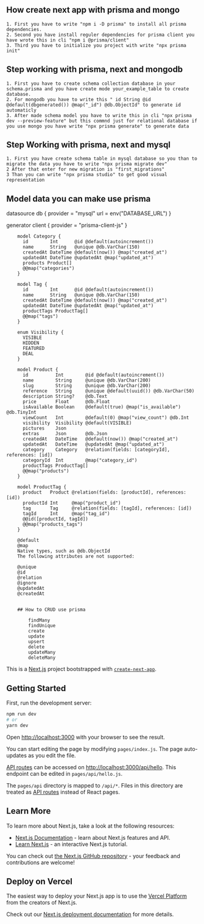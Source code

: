 ## How create next app with prisma and mongo
    1. First you have to write "npm i -D prisma" to install all prisma dependencies.
    2. Second you have install reguler dependencies for prisma client you have wrote this in cli "npm i @prisma/client"
    3. Third you have to initialize you project with write "npx prisma init"

## Step working with prisma, next and mongodb
    1. First you have to create schema collection database in your schema.prisma and you have create mode your_example_table to create database.
    2. For mongodb you have to write this " id String @id @default(dbgenerated()) @map("_id") @db.ObjectId" to generate id automaticly
    3. After made schema model you have to write this in cli "npx prisma dev --preview-feature" but this commnd just for relational database if you use mongo you have write "npx prisma generate" to generate data

## Step Working with prisma, next and mysql
    1. First you have create schema table in mysql database so you than to migrate the data you have to write "npx prisma migrate dev"
    2 After that enter for new migration is "first_migrations"
    3 Than you can write "npx prisma studio" to get good visual representation

## Model data you can make use prisma

datasource db {
  provider = "mysql"
  url      = env("DATABASE_URL")
}

generator client {
  provider = "prisma-client-js"
}

        model Category {
          id        Int      @id @default(autoincrement())
          name      String   @unique @db.VarChar(150)
          createdAt DateTime @default(now()) @map("created_at")
          updatedAt DateTime @updatedAt @map("updated_at")
          products Product[]
          @@map("categories")
        }

        model Tag {
          id        Int      @id @default(autoincrement())
          name      String   @unique @db.VarChar(150)
          createdAt DateTime @default(now()) @map("created_at")
          updatedAt DateTime @updatedAt @map("updated_at")
          productTags ProductTag[]
          @@map("tags")
        }

        enum Visibility {
          VISIBLE
          HIDDEN
          FEATURED
          DEAL
        }

        model Product {
          id          Int        @id @default(autoincrement())
          name        String     @unique @db.VarChar(200)
          slug        String     @unique @db.VarChar(200)
          reference   String     @unique @default(uuid()) @db.VarChar(50)
          description String?    @db.Text
          price       Float      @db.Float
          isAvailable Boolean    @default(true) @map("is_available") @db.TinyInt
          viewCount   Int        @default(0) @map("view_count") @db.Int
          visibility  Visibility @default(VISIBLE)
          pictures    Json
          extras      Json       @db.Json
          createdAt   DateTime   @default(now()) @map("created_at")
          updatedAt   DateTime   @updatedAt @map("updated_at")
          category    Category   @relation(fields: [categoryId], references: [id])
          categoryId  Int        @map("category_id")
          productTags ProductTag[]
          @@map("products")
        }

        model ProductTag {
          product   Product @relation(fields: [productId], references: [id])
          productId Int     @map("product_id")
          tag       Tag     @relation(fields: [tagId], references: [id])
          tagId     Int     @map("tag_id")
          @@id([productId, tagId])
          @@map("products_tags")
        }

        @default
        @map
        Native types, such as @db.ObjectId
        The following attributes are not supported:

        @unique
        @id
        @relation
        @ignore
        @updatedAt
        @createdAt


        ## How to CRUD use prisma 

            findMany
            findUnique
            create
            update
            upsert
            delete
            updateMany
            deleteMany



This is a [Next.js](https://nextjs.org/) project bootstrapped with [`create-next-app`](https://github.com/vercel/next.js/tree/canary/packages/create-next-app).

## Getting Started

First, run the development server:

```bash
npm run dev
# or
yarn dev
```

Open [http://localhost:3000](http://localhost:3000) with your browser to see the result.

You can start editing the page by modifying `pages/index.js`. The page auto-updates as you edit the file.

[API routes](https://nextjs.org/docs/api-routes/introduction) can be accessed on [http://localhost:3000/api/hello](http://localhost:3000/api/hello). This endpoint can be edited in `pages/api/hello.js`.

The `pages/api` directory is mapped to `/api/*`. Files in this directory are treated as [API routes](https://nextjs.org/docs/api-routes/introduction) instead of React pages.

## Learn More

To learn more about Next.js, take a look at the following resources:

- [Next.js Documentation](https://nextjs.org/docs) - learn about Next.js features and API.
- [Learn Next.js](https://nextjs.org/learn) - an interactive Next.js tutorial.

You can check out [the Next.js GitHub repository](https://github.com/vercel/next.js/) - your feedback and contributions are welcome!

## Deploy on Vercel

The easiest way to deploy your Next.js app is to use the [Vercel Platform](https://vercel.com/new?utm_medium=default-template&filter=next.js&utm_source=create-next-app&utm_campaign=create-next-app-readme) from the creators of Next.js.

Check out our [Next.js deployment documentation](https://nextjs.org/docs/deployment) for more details.
